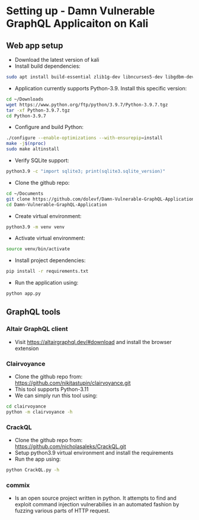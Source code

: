 # Setting up - Damn Vulnerable GraphQL Applicaiton on Kali

## Web app setup

- Download the latest version of kali 
- Install build dependencies:
```bash
sudo apt install build-essential zlib1g-dev libncurses5-dev libgdbm-dev libnss3-dev libssl-dev libreadline-dev libffi-dev libsqlite3-dev wget
```
- Application currently supports Python-3.9. Install this specific version:
```bash
cd ~/Downloads
wget https://www.python.org/ftp/python/3.9.7/Python-3.9.7.tgz
tar -xf Python-3.9.7.tgz
cd Python-3.9.7
```
- Configure and build Python:
```bash
./configure --enable-optimizations --with-ensurepip=install
make -j$(nproc)
sudo make altinstall
```
- Verify SQLite support:
```bash
python3.9 -c "import sqlite3; print(sqlite3.sqlite_version)"
```
- Clone the github repo:
```bash
cd ~/Documents
git clone https://github.com/dolevf/Damn-Vulnerable-GraphQL-Application.git
cd Damn-Vulnerable-GraphQL-Application
```
- Create virtual environment:
```bash
python3.9 -m venv venv
```
- Activate virtual environment:
```bash
source venv/bin/activate
```
- Install project dependencies:
```bash
pip install -r requirements.txt
```
- Run the application using:
```bash
python app.py
```

## GraphQL tools

### Altair GraphQL client
- Visit https://altairgraphql.dev/#download and install the browser extension

### Clairvoyance
- Clone the github repo from: https://github.com/nikitastupin/clairvoyance.git
- This tool supports Python-3.11
- We can simply run this tool using: 
```bash
cd clairvoyance
python -m clairvoyance -h
```

### CrackQL
- Clone the github repo from: https://github.com/nicholasaleks/CrackQL.git
- Setup python3.9 virtual environment and install the requirements
- Run the app using:
```bash
python CrackQL.py -h
```

### commix
- Is an open source project written in python. It attempts to find and exploit command injection vulnerabilies in an automated fashion by fuzzing various parts of HTTP request. 